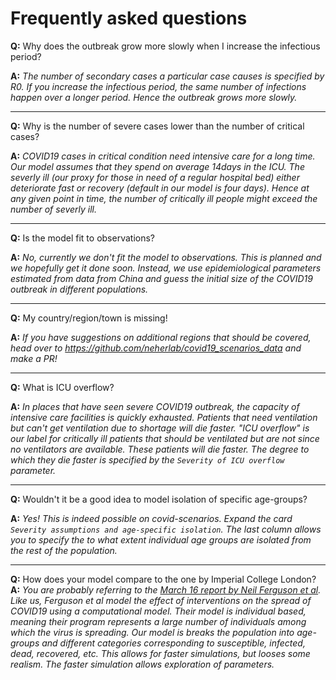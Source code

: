 # Frequently asked questions

**Q:** Why does the outbreak grow more slowly when I increase the infectious period?

**A:** _The number of secondary cases a particular case causes is specified by R0. If you increase the infectious
period, the same number of infections happen over a longer period. Hence the outbreak grows more slowly._

---

**Q:** Why is the number of severe cases lower than the number of critical cases?

**A:** _COVID19 cases in critical condition need intensive care for a long time. Our model assumes that they spend on
average 14days in the ICU. The severly ill (our proxy for those in need of a regular hospital bed) either deteriorate
fast or recovery (default in our model is four days). Hence at any given point in time, the number of critically ill
people might exceed the number of severly ill._

---

**Q:** Is the model fit to observations?

**A:** _No, currently we don't fit the model to observations. This is planned and we hopefully get it done soon.
Instead, we use epidemiological parameters estimated from data from China and guess the initial size of the COVID19
outbreak in different populations._

---

**Q:** My country/region/town is missing!

**A:** _If you have suggestions on additional regions that should be covered, head over to
https://github.com/neherlab/covid19_scenarios_data and make a PR!_

---

**Q:** What is ICU overflow?


**A:** _In places that have seen severe COVID19 outbreak, the capacity of intensive care facilities is quickly
exhausted. Patients that need ventilation but can't get ventilation due to shortage will die faster. "ICU overflow" is
our label for critically ill patients that should be ventilated but are not since no ventilators are available. These
patients will die faster. The degree to which they die faster is specified by the `Severity of ICU overflow` parameter._

---

**Q:** Wouldn't it be a good idea to model isolation of specific age-groups?

**A:** _Yes! This is indeed possible on covid-scenarios. Expand the card
`Severity assumptions and age-specific isolation`. The last column allows you to specify the to what extent individual
age groups are isolated from the rest of the population._

---

**Q:** How does your model compare to the one by Imperial College London?
**A:** _You are probably referring to the
[March 16 report by Neil Ferguson et al](https://www.imperial.ac.uk/media/imperial-college/medicine/sph/ide/gida-fellowships/Imperial-College-COVID19-NPI-modelling-16-03-2020.pdf).
Like us, Ferguson et al model the effect of interventions on the spread of COVID19 using a computational model.
Their model is individual based, meaning their program represents a large number of individuals among which
the virus is spreading. Our model is breaks the population into age-groups and different categories corresponding
to susceptible, infected, dead, recovered, etc. This allows for faster simulations, but looses some realism.
The faster simulation allows exploration of parameters._
